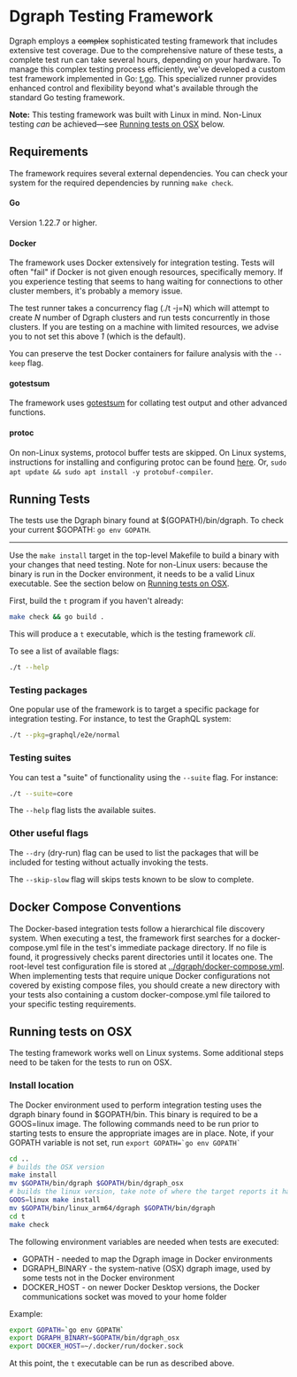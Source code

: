 # Dgraph Testing Framework

Dgraph employs a ~~complex~~ sophisticated testing framework that includes extensive test coverage. 
Due to the comprehensive nature of these tests, a complete test run can take several hours, depending
on your hardware. To manage this complex testing process efficiently, we've developed a custom test 
framework implemented in Go: [t.go](t.go). This specialized runner provides enhanced 
control and flexibility beyond what's available through the standard Go testing framework.

**Note:** This testing framework was built with Linux in mind. Non-Linux testing *can* be achieved—see
[Running tests on OSX](#running-tests-on-osx) below.

## Requirements
The framework requires several external dependencies. You can check your system for the required dependencies
by running `make check`.

#### Go

Version 1.22.7 or higher.

#### Docker

The framework uses Docker extensively for integration testing. Tests will often "fail" if Docker is not given
enough resources, specifically memory. If you experience testing that seems to hang waiting for connections to 
other cluster members, it's probably a memory issue.

The test runner takes a concurrency flag (./t -j=N) which will attempt to create *N* number of Dgraph
clusters and run tests concurrently in those clusters. If you are testing on a machine with limited resources, 
we advise you to not set this above *1* (which is the default).

You can preserve the test Docker containers for failure analysis with the `--keep` flag.

#### gotestsum

The framework uses [gotestsum](https://github.com/gotestyourself/gotestsum#install) for collating test output
and other advanced functions.

#### protoc

On non-Linux systems, protocol buffer tests are skipped. On Linux systems, instructions for installing
and configuring protoc can be found [here](https://github.com/protocolbuffers/protobuf). Or, 
`sudo apt update && sudo apt install -y protobuf-compiler`.

## Running Tests

The tests use the Dgraph binary found at $(GOPATH)/bin/dgraph. To check your current $GOPATH: `go env GOPATH`. 

---
Use the `make install` target in the top-level Makefile to build a binary with your changes that need testing. 
Note for non-Linux users: because the binary is run in the Docker environment, it needs to be a valid Linux
executable. See the section below on [Running tests on OSX](#running-tests-on-osx).

First, build the `t` program if you haven't already:
```sh
make check && go build .
```

This will produce a `t` executable, which is the testing framework *cli*.

To see a list of available flags:

```sh
./t --help
```

### Testing packages

One popular use of the framework is to target a specific package for integration testing. For instance, 
to test the GraphQL system:

```sh
./t --pkg=graphql/e2e/normal
```

### Testing suites

You can test a "suite" of functionality using the `--suite` flag. For instance:

```sh
./t --suite=core
```

The `--help` flag lists the available suites.

### Other useful flags

The `--dry` (dry-run) flag can be used to list the packages that will be included for testing without
actually invoking the tests.

The `--skip-slow` flag will skips tests known to be slow to complete.

## Docker Compose Conventions

The Docker-based integration tests follow a hierarchical file discovery system. When executing a test, 
the framework first searches for a docker-compose.yml file in the test's immediate package directory. 
If no file is found, it progressively checks parent directories until it locates one. The root-level 
test configuration file is stored at [../dgraph/docker-compose.yml](../dgraph/docker-compose.yml). When 
implementing tests that require unique Docker configurations not covered by existing compose files, 
you should create a new directory with your tests also containing a custom docker-compose.yml file 
tailored to your specific testing requirements.

## Running tests on OSX

The testing framework works well on Linux systems. Some additional steps need to be taken for the 
tests to run on OSX.

### Install location

The Docker environment used to perform integration testing uses the dgraph binary found in $GOPATH/bin. 
This binary is required to be a GOOS=linux image. The following commands need to be run prior 
to starting tests to ensure the appropriate images are in place. Note, if your GOPATH variable is not 
set, run ``export GOPATH=`go env GOPATH` ``

```sh
cd ..
# builds the OSX version
make install
mv $GOPATH/bin/dgraph $GOPATH/bin/dgraph_osx
# builds the linux version, take note of where the target reports it has written the dgraph executable
GOOS=linux make install 
mv $GOPATH/bin/linux_arm64/dgraph $GOPATH/bin/dgraph
cd t
make check
```

The following environment variables are needed when tests are executed:

* GOPATH - needed to map the Dgraph image in Docker environments
* DGRAPH_BINARY - the system-native (OSX) dgraph image, used by some tests not in the Docker environment
* DOCKER_HOST - on newer Docker Desktop versions, the Docker communications socket was moved to your home folder

Example:

```sh
export GOPATH=`go env GOPATH`
export DGRAPH_BINARY=$GOPATH/bin/dgraph_osx
export DOCKER_HOST=~/.docker/run/docker.sock
```

At this point, the `t` executable can be run as described above.
